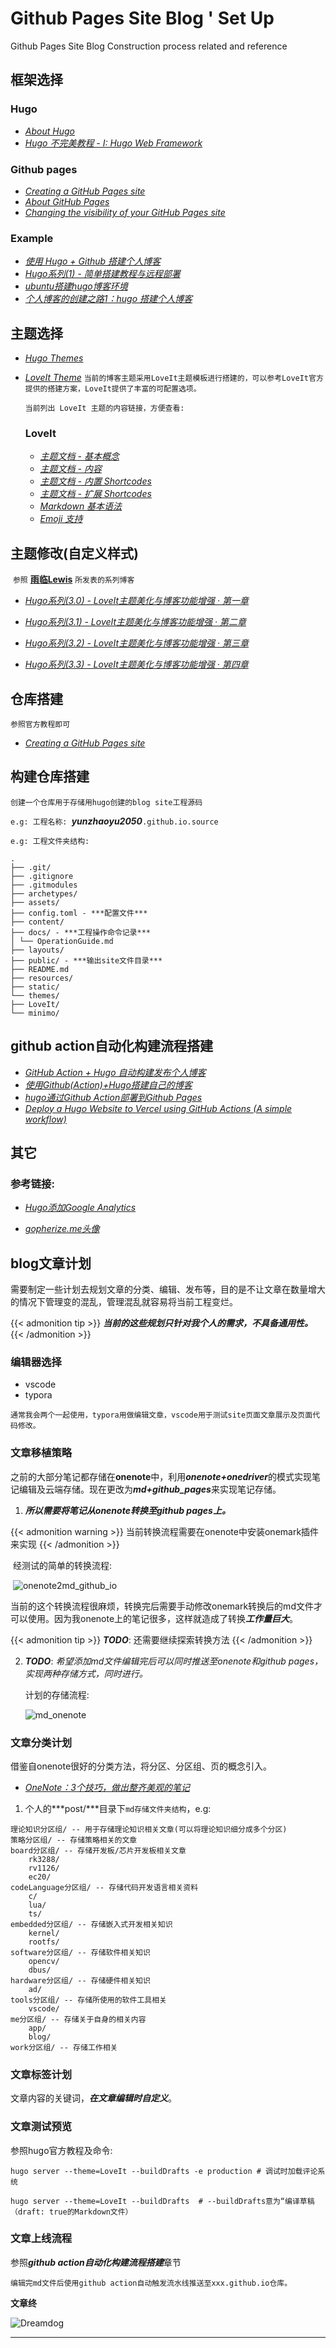 # Github Pages Site Blog ' Set Up


<!--more-->
Github Pages Site Blog Construction process related and reference
<!--more-->

## 框架选择

### Hugo

  - [*About Hugo*](https://gohugo.io/about/)
  - [*Hugo 不完美教程 - I: Hugo Web Framework*](https://www.jianshu.com/p/deaa0e58315a)

### Github pages

- [*Creating a GitHub Pages site*](https://docs.github.com/en/pages/getting-started-with-github-pages/creating-a-github-pages-site)
- [*About GitHub Pages*](https://docs.github.com/cn/pages/getting-started-with-github-pages/about-github-pages)
- [*Changing the visibility of your GitHub Pages site*](https://docs.github.com/en/enterprise-cloud@latest/pages/getting-started-with-github-pages/changing-the-visibility-of-your-github-pages-site)

### Example

- [*使用 Hugo + Github 搭建个人博客*](https://zhuanlan.zhihu.com/p/105021100)
- [*Hugo系列(1) - 简单搭建教程与远程部署*](https://lewky.cn/posts/hugo-1.html/)
- [*ubuntu搭建hugo博客环境*](https://zhuanlan.zhihu.com/p/363942257)
- [*个人博客的创建之路1：hugo 搭建个人博客*](https://juejin.cn/post/6854573210404831239)

## 主题选择

- [*Hugo Themes*](https://themes.gohugo.io/)

- [*LoveIt Theme*](https://hugoloveit.com/zh-cn/)
  `当前的博客主题采用LoveIt主题模板进行搭建的，可以参考LoveIt官方提供的搭建方案，LoveIt提供了丰富的可配置选项。`

  `当前列出 LoveIt 主题的内容链接，方便查看:`
  
  ### **LoveIt**
  
  - [*主题文档 - 基本概念*](https://hugoloveit.com/zh-cn/theme-documentation-basics/)
  - [*主题文档 - 内容*](https://hugoloveit.com/zh-cn/theme-documentation-content/)
  - [*主题文档 - 内置      Shortcodes*](https://hugoloveit.com/zh-cn/theme-documentation-built-in-shortcodes/)
  - [*主题文档 - 扩展      Shortcodes*](https://hugoloveit.com/zh-cn/theme-documentation-extended-shortcodes/)
  - [*Markdown 基本语法*](https://hugoloveit.com/zh-cn/basic-markdown-syntax/)
  - [*Emoji 支持*](https://hugoloveit.com/zh-cn/emoji-support/)

## 主题修改(自定义样式)

​	`参照` [**雨临Lewis**](https://lewky.cn/) `所发表的系列博客`

- [*Hugo系列(3.0) - LoveIt主题美化与博客功能增强 · 第一章*](https://lewky.cn/posts/hugo-3.html/)

- [*Hugo系列(3.1) - LoveIt主题美化与博客功能增强 · 第二章*](https://lewky.cn/posts/hugo-3.1.html/)
- [*Hugo系列(3.2) - LoveIt主题美化与博客功能增强 · 第三章*](https://lewky.cn/posts/hugo-3.2.html/)
- [*Hugo系列(3.3) - LoveIt主题美化与博客功能增强 · 第四章*](https://lewky.cn/posts/hugo-3-3/)

## 仓库搭建

  `参照官方教程即可`

-   [*Creating a GitHub Pages site*](https://docs.github.com/en/pages/getting-started-with-github-pages/creating-a-github-pages-site)


## 构建仓库搭建

  `创建一个仓库用于存储用hugo创建的blog site工程源码`

  `e.g: 工程名称: `***yunzhaoyu2050***`.github.io.source`

  `e.g: 工程文件夹结构:`

```tree
.
├── .git/
├── .gitignore
├── .gitmodules
├── archetypes/
├── assets/
├── config.toml - ***配置文件***
├── content/
├── docs/ - ***工程操作命令记录***
│ └── OperationGuide.md
├── layouts/
├── public/ - ***输出site文件目录***
├── README.md
├── resources/
├── static/
└── themes/
├── LoveIt/
└── minimo/
```

## github action自动化构建流程搭建

- [*GitHub Action + Hugo 自动构建发布个人博客*](https://zhuanlan.zhihu.com/p/240522090)
- [*使用Github(Action)+Hugo搭建自己的博客*](https://blog.csdn.net/weixin_41263449/article/details/107584336)
- [*hugo通过Github Action部署到Github Pages*](https://www.jianshu.com/p/5aa60433850a)
- [*Deploy a Hugo Website to Vercel using GitHub Actions (A simple workflow)*](https://colinwilson.uk/2020/12/25/deploy-a-hugo-website-to-vercel-using-github-actions-a-simple-workflow/)

## 其它

###   参考链接:

  - [*Hugo添加Google Analytics*](https://www.ariesme.com/posts/2019/add_google_analytics_for_hugo/)

- [*gopherize.me头像*](https://gopherize.me/)

  

## blog文章计划

需要制定一些计划去规划文章的分类、编辑、发布等，目的是不让文章在数量增大的情况下管理变的混乱，管理混乱就容易将当前工程变烂。

{{< admonition tip >}}
***当前的这些规划只针对我个人的需求，不具备通用性。***
{{< /admonition >}}

###   编辑器选择

- vscode
- typora


`通常我会两个一起使用，typora用做编辑文章，vscode用于测试site页面文章展示及页面代码修改。`

### 文章移植策略

​	之前的大部分笔记都存储在**onenote**中，利用***onenote+onedriver***的模式实现笔记编辑及云端存储。现在更改为***md+github_pages***来实现笔记存储。

1. ***所以需要将笔记从onenote转换至github pages上。***

{{< admonition warning >}}
当前转换流程需要在onenote中安装onemark插件来实现
{{< /admonition >}}

​	经测试的简单的转换流程:

​	![onenote2md_github_io](./onenote2md_github_io.svg)

​	当前的这个转换流程很麻烦，转换完后需要手动修改onemark转换后的md文件才可以使用。因为我onenote上的笔记很多，这样就造成了转换***工作量巨大***。

{{< admonition tip >}}
***TODO***: 还需要继续探索转换方法
{{< /admonition >}}

 2. ***TODO***: *希望添加md文件编辑完后可以同时推送至onenote和github pages，实现两种存储方式，同时进行。*

    计划的存储流程:

    ![md_onenote](./md_onenote.svg)

###   文章分类计划

借鉴自onenote很好的分类方法，将分区、分区组、页的概念引入。

- *[OneNote：3个技巧，做出整齐美观的笔记](https://zhuanlan.zhihu.com/p/39968316)*

1. 个人的***post/***目录下`md存储文件夹结构`，e.g:

```code
理论知识分区组/ -- 用于存储理论知识相关文章(可以将理论知识细分成多个分区)
策略分区组/ -- 存储策略相关的文章
board分区组/ -- 存储开发板/芯片开发板相关文章
	rk3288/
	rv1126/
	ec20/
codeLanguage分区组/ -- 存储代码开发语言相关资料
	c/
	lua/
	ts/
embedded分区组/ -- 存储嵌入式开发相关知识
	kernel/
	rootfs/
software分区组/ -- 存储软件相关知识
	opencv/
	dbus/
hardware分区组/ -- 存储硬件相关知识
	ad/
tools分区组/ -- 存储所使用的软件工具相关
	vscode/
me分区组/ -- 存储关于自身的相关内容
	app/
	blog/
work分区组/ -- 存储工作相关
```

###   文章标签计划

文章内容的关键词，***在文章编辑时自定义***。

###   文章测试预览

参照hugo官方教程及命令:

```shell
hugo server --theme=LoveIt --buildDrafts -e production # 调试时加载评论系统
```

```shell
hugo server --theme=LoveIt --buildDrafts  # --buildDrafts意为“编译草稿（draft: true的Markdown文件）
```

###   文章上线流程

参照***github action自动化构建流程搭建***章节

`编辑完md文件后使用github action自动触发流水线推送至xxx.github.io仓库。`



**文章终**

![Dreamdog](https://walli.quosmos.com/files/thumbs/c/d/c/cdc326a8a14a2727a9eb39b1bb840d062857d361/DreamdogSQ__800_800.png)


-----


